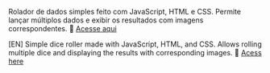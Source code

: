 Rolador de dados simples feito com JavaScript, HTML e CSS. Permite lançar múltiplos dados e exibir os resultados com imagens correspondentes. 🔗 [Acesse aqui](https://luiznq.github.io/rolador-de-dados/)

[EN] Simple dice roller made with JavaScript, HTML, and CSS. Allows rolling multiple dice and displaying the results with corresponding images. 🔗 [Acess here](https://luiznq.github.io/rolador-de-dados/)
